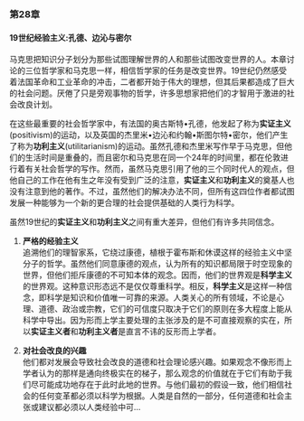 ### 第28章

#### 19世纪经验主义:孔德、边沁与密尔

马克思把知识分子划分为那些试图理解世界的人和那些试图改变世界的人。本章讨论的三位哲学家和马克思一样，相信哲学家的任务是改变世界。19世纪仍然感受着法国革命和工业革命的冲击，二者都开始于伟大的理想，但其后果都造成了巨大的社会问题。厌倦了只是旁观事物的哲学，许多思想家把他们的才智用于激进的社会改良计划。

在这些最重要的社会哲学家中，有法国的奥古斯特•孔德，他发起了称为**实证主义**(positivism)的运动，以及英国的杰里米•边沁和约翰•斯图尔特•密尔，他们产生了称为**功利主义**(utilitarianism)的运动。虽然孔德和杰里米写作早于马克思，但他们的生活时间是重叠的，而且密尔和马克思在同一个24年的时间里，都在伦敦进行着有关社会哲学的写作。然而，虽然马克思引用了他的三个同时代人的观点，但他自己的工作在他有生之年没有受到广泛的注意，**实证主义**和**功利主义**的奠基人也没有注意到他的著作。不过，虽然他们的解决办法不同，但所有这四位作者都试图发展一种能够为一个新的更合理的社会提供基础的人类行为科学。

虽然19世纪的**实证主义**和**功利主义**之间有重大差异，但他们有许多共同信念。

1. **严格的经验主义**  
   追溯他们的理智家系，它绕过康德，植根于霍布斯和休谟这样的经验主义中坚分子的哲学。虽然他们同意康德的观点，认为所有的知识都局限于时空现象的世界，但他们拒斥康德的不可知本体的观念。因而，他们的世界观是**科学主义**的世界观。这种意识形态远不是仅仅尊重科学。相反，**科学主义**是这样一种信念，即科学是知识和价值唯一可靠的来源。人类关心的所有领域，不论是心理、道德、政治或宗教，它们的可信度只取决于它们的原则在多大程度上能从科学中导出。因为形而上学主要处理的主张涉及的是不可直接观察的实在，所以**实证主义者**和**功利主义者**是直言不讳的反形而上学者。

2. **对社会改良的兴趣**  
   他们都对发展会导致社会改良的道德和社会理论感兴趣。如果观念不像形而上学者认为的那样是通向终极实在的梯子，那么观念的价值就在于它们有助于我们尽可能成功地存在于此时此地的世界。与他们最初的假设一致，他们相信社会的任何变革都必须以科学为根据。人类是自然的一部分，任何道德和社会主张或建议都必须以人类经验中可...